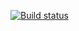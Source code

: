 [![Build status](https://ci.appveyor.com/api/projects/status/y50dcn2jqlw7c6oa?svg=true)](https://ci.appveyor.com/project/OlyaMa/matchers)